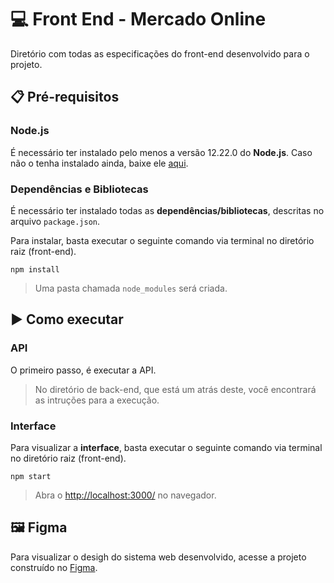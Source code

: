 # 💻 **Front End - Mercado Online**

Diretório com todas as especificações do front-end desenvolvido para o projeto.

## 📋 **Pré-requisitos**

### **Node.js**
É necessário ter instalado pelo menos a versão 12.22.0 do **Node.js**. Caso não o tenha instalado ainda, baixe ele [aqui](>>https://nodejs.org/en/download).

### **Dependências e Bibliotecas**
É necessário ter instalado todas as **dependências/bibliotecas**, descritas no arquivo `package.json`.

Para instalar, basta executar o seguinte comando via terminal no diretório raiz (front-end).

```
npm install
```
> Uma pasta chamada `node_modules` será criada.

## ▶️ **Como executar**

### **API**
O primeiro passo, é executar a API.
> No diretório de back-end, que está um atrás deste, você encontrará as intruções para a execução.

### **Interface**

Para visualizar a **interface**, basta executar o seguinte comando via terminal no diretório raiz (front-end).

```
npm start
```

> Abra o [http://localhost:3000/](http://localhost:3000/#/) no navegador.

## 🖼️ **Figma**
Para visualizar o desigh do sistema web desenvolvido, acesse a projeto construído no [Figma](>>https://www.figma.com/file/sGthtUn5icoEvL3grcUNjm/MVP---PUC-RIO?type=design&node-id=15%3A6861&mode=design&t=63aBNnEl8qYRm9Y1-1).
